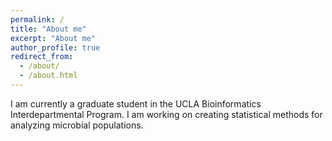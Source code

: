 ```yaml
---
permalink: /
title: "About me"
excerpt: "About me"
author_profile: true
redirect_from: 
  - /about/
  - /about.html
---
```


I am currently a graduate student in the UCLA Bioinformatics Interdepartmental Program. I am working on creating statistical methods for analyzing microbial populations.